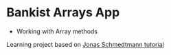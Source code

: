 # Bankist Arrays App

- Working with Array methods
  
Learning project based on [Jonas Schmedtmann tutorial](https://www.udemy.com/course/the-complete-javascript-course/)